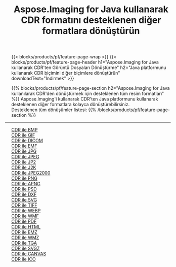 ﻿---
title: Aspose.Imaging for Java kullanarak CDR formatını desteklenen diğer formatlara dönüştürün 
weight: 3920
url: /tr/java/conversion/from/cdr 
lang: tr
langdirlevel: 2
locales: zh-hans,ja,it,ru,de,es,fr,nl,id,lt,pl,pt,vi,tr,ko,zh-hant,ar,hi,th,sv,cs,uk,he
description: Aspose.Imaging'i kullanarak CDR'ten Java platformunu kullanarak diğer formatlara kolayca dönüştürebilirsiniz
---

{{< blocks/products/pf/feature-page-wrap >}}
{{< blocks/products/pf/feature-page-header h1="Aspose.Imaging for Java kullanarak CDR'ten Görüntü Dosyaları Dönüştürme" h2="Java platformunu kullanarak CDR biçimini diğer biçimlere dönüştürün" downloadText="İndirmek" >}}


{{% blocks/products/pf/feature-page-section  h2="Aspose.Imaging for Java kullanılarak CDR'den dönüştürmek için desteklenen tüm resim formatları" %}}
Aspose.Imaging'i kullanarak CDR'ten Java platformunu kullanarak desteklenen diğer formatlara kolayca dönüştürebilirsiniz.
<br/>
Desteklenen tüm dönüşümler listesi:
{{% /blocks/products/pf/feature-page-section %}}
<div class="container-fluid productfamilypage bg-gray">
    <div class="convertypes bg-gray agp-content section">
        <div class="container">
		<hr style="margin-left:-20px;"/>
		<div class="row other-converters">
		    <div class='col-md-2 other-converter remove-lp remove-rp'><a href="/imaging/tr/java/conversion/cdr-to-bmp" >CDR ile BMP</a></div><div class='col-md-2 other-converter remove-lp remove-rp'><a href="/imaging/tr/java/conversion/cdr-to-gif" >CDR ile GIF</a></div><div class='col-md-2 other-converter remove-lp remove-rp'><a href="/imaging/tr/java/conversion/cdr-to-dicom" >CDR ile DICOM</a></div><div class='col-md-2 other-converter remove-lp remove-rp'><a href="/imaging/tr/java/conversion/cdr-to-emf" >CDR ile EMF</a></div><div class='col-md-2 other-converter remove-lp remove-rp'><a href="/imaging/tr/java/conversion/cdr-to-jpg" >CDR ile JPG</a></div><div class='col-md-2 other-converter remove-lp remove-rp'><a href="/imaging/tr/java/conversion/cdr-to-jpeg" >CDR ile JPEG</a></div><div class='col-md-2 other-converter remove-lp remove-rp'><a href="/imaging/tr/java/conversion/cdr-to-jp2" >CDR ile JP2</a></div><div class='col-md-2 other-converter remove-lp remove-rp'><a href="/imaging/tr/java/conversion/cdr-to-j2k" >CDR ile J2K</a></div><div class='col-md-2 other-converter remove-lp remove-rp'><a href="/imaging/tr/java/conversion/cdr-to-jpeg2000" >CDR ile JPEG2000</a></div><div class='col-md-2 other-converter remove-lp remove-rp'><a href="/imaging/tr/java/conversion/cdr-to-png" >CDR ile PNG</a></div><div class='col-md-2 other-converter remove-lp remove-rp'><a href="/imaging/tr/java/conversion/cdr-to-apng" >CDR ile APNG</a></div><div class='col-md-2 other-converter remove-lp remove-rp'><a href="/imaging/tr/java/conversion/cdr-to-psd" >CDR ile PSD</a></div><div class='col-md-2 other-converter remove-lp remove-rp'><a href="/imaging/tr/java/conversion/cdr-to-dxf" >CDR ile DXF</a></div><div class='col-md-2 other-converter remove-lp remove-rp'><a href="/imaging/tr/java/conversion/cdr-to-svg" >CDR ile SVG</a></div><div class='col-md-2 other-converter remove-lp remove-rp'><a href="/imaging/tr/java/conversion/cdr-to-tiff" >CDR ile TIFF</a></div><div class='col-md-2 other-converter remove-lp remove-rp'><a href="/imaging/tr/java/conversion/cdr-to-webp" >CDR ile WEBP</a></div><div class='col-md-2 other-converter remove-lp remove-rp'><a href="/imaging/tr/java/conversion/cdr-to-wmf" >CDR ile WMF</a></div><div class='col-md-2 other-converter remove-lp remove-rp'><a href="/imaging/tr/java/conversion/cdr-to-pdf" >CDR ile PDF</a></div><div class='col-md-2 other-converter remove-lp remove-rp'><a href="/imaging/tr/java/conversion/cdr-to-html" >CDR ile HTML</a></div><div class='col-md-2 other-converter remove-lp remove-rp'><a href="/imaging/tr/java/conversion/cdr-to-emz" >CDR ile EMZ</a></div><div class='col-md-2 other-converter remove-lp remove-rp'><a href="/imaging/tr/java/conversion/cdr-to-wmz" >CDR ile WMZ</a></div><div class='col-md-2 other-converter remove-lp remove-rp'><a href="/imaging/tr/java/conversion/cdr-to-tga" >CDR ile TGA</a></div><div class='col-md-2 other-converter remove-lp remove-rp'><a href="/imaging/tr/java/conversion/cdr-to-svgz" >CDR ile SVGZ</a></div><div class='col-md-2 other-converter remove-lp remove-rp'><a href="/imaging/tr/java/conversion/cdr-to-canvas" >CDR ile CANVAS</a></div><div class='col-md-2 other-converter remove-lp remove-rp'><a href="/imaging/tr/java/conversion/cdr-to-ico" >CDR ile ICO</a></div>
                </div>
        </div>
    </div>
</div>
<br/>

